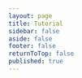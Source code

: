 ```yaml
---
layout: page
title: Tutorial
sidebar: false
aside: false
footer: false
returnToTop: false
published: true
---
```


[//]: # (// first version of this file copy from: https://github.com/vuejs/docs/blob/main/src/tutorial/)

<script>
import { defineAsyncComponent } from 'vue';
import ReplLoading from '@theme/components/ReplLoading.vue';

export default {
  components: {
    TutorialRepl: defineAsyncComponent({
      loader: () => import('../component/TutorialRepl.vue'),
      loadingComponent: ReplLoading
    })
  }
}
</script>

<ClientOnly>
  <TutorialRepl />
</ClientOnly>
